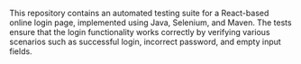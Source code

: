 This repository contains an automated testing suite for a React-based online login page, implemented using Java, Selenium, and Maven. The tests ensure that the login functionality works correctly by verifying various scenarios such as successful login,
incorrect password, and empty input fields.
